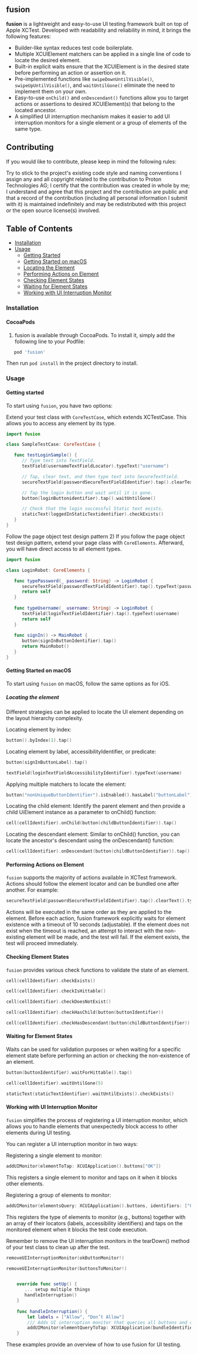 ## fusion

**fusion** is a lightweight and easy-to-use UI testing framework built on top of Apple XCTest. Developed with readability and reliability in mind, it brings the following features:

- Builder-like syntax reduces test code boilerplate.
- Multiple XCUIElement matchers can be applied in a single line of code to locate the desired element.
- Built-in explicit waits ensure that the XCUIElement is in the desired state before performing an action or assertion on it.
- Pre-implemented functions like `swipeDownUntilVisible()`, `swipeUpUntilVisible()`, and `waitUntilGone()` eliminate the need to implement them on your own.
- Easy-to-use `onChild()` and `onDescendant()` functions allow you to target actions or assertions to desired XCUIElement(s) that belong to the located ancestor.
- A simplified UI interruption mechanism makes it easier to add UI interruption monitors for a single element or a group of elements of the same type.

## Contributing
If you would like to contribute, please keep in mind the following rules:

Try to stick to the project's existing code style and naming conventions
I assign any and all copyright related to the contribution to Proton Technologies AG;
I certify that the contribution was created in whole by me;
I understand and agree that this project and the contribution are public and that a record of the contribution (including all personal information I submit with it) is maintained indefinitely and may be redistributed with this project or the open source license(s) involved.

## Table of Contents

- [Installation](#installation)
- [Usage](#usage)
  - [Getting Started](#getting-started)
  - [Getting Started on macOS](#getting-started-on-macos)
  - [Locating the Element](#locating-the-element)
  - [Performing Actions on Element](#performing-actions-on-element)
  - [Checking Element States](#checking-element-states)
  - [Waiting for Element States](#waiting-for-element-states)
  - [Working with UI Interruption Monitor](#working-with-ui-interruption-monitor)

### Installation <a name="installation"></a>
#### CocoaPods

1) fusion is available through CocoaPods. To install it, simply add the following line to your Podfile:

```ruby
   pod 'fusion'
```
Then run `pod install` in the project directory to install.

### Usage <a name="usage"></a>

#### Getting started <a name="getting-started"></a>

To start using `fusion`, you have two options:

Extend your test class with `CoreTestCase`, which extends XCTestCase. This allows you to access any element by its type.

```swift
import fusion

class SampleTestCase: CoreTestCase {

   func testLoginSample() {
      // Type text into TextField.
      textField(usernameTextFieldLocator).typeText("username")

      // Tap, clear text, and then type text into SecureTextField.
      secureTextField(passwordSecureTextFieldIdentifier).tap().clearText().typeText("password")

      // Tap the login button and wait until it is gone.
      button(loginButtonidentifier).tap().waitUntilGone()

      // Check that the login successful Static text exists.
      staticText(loggedInStaticTextidentifier).checkExists()
   }
}

```
Follow the page object test design pattern
2) If you follow the page object test design pattern, extend your page class with `CoreElements`. Afterward, you will have direct access to all element types.


```swift
import fusion

class LoginRobot: CoreElements {

   func typePassword(_ password: String) -> LoginRobot {
      secureTextField(passwordTextFieldIdentifier).tap().typeText(password)
      return self
   }
 
   func typeUsername(_ username: String) -> LoginRobot {
      textField(loginTextFieldIdentifier).tap().typeText(username)
      return self
   }
 
   func signIn() -> MainRobot {
      button(signInButtonIdentifier).tap()
      return MainRobot()
   }
}

```
#### Getting Started on macOS <a name="getting-started-on-macos"></a>


To start using `fusion` on macOS, follow the same options as for iOS.

##### Locating the element <a name="locating-the-element"></a>
Different strategies can be applied to locate the UI element depending on the layout hierarchy complexity.

Locating element by index:
```swift
button().byIndex(1).tap()
```
Locating element by label, accessibilityIdentifier, or predicate:
```swift
button(signInButtonLabel).tap()

textField(loginTextFieldAccessibilityIdentifier).typeText(username)
```
Applying multiple matchers to locate the element:

```swift
button("nonUniqueButtonIdentifier").isEnabled().hasLabel("buttonLabel").tap()
```
Locating the child element:
Identify the parent element and then provide a child UiElement instance as a parameter to onChild() function:

```swift
cell(cellIdentifier).onChild(button(childButtonIdentifier)).tap()
```
Locating the descendant element:
Similar to onChild() function, you can locate the ancestor's descendant using the onDescendant() function:

```swift
cell(cellIdentifier).onDescendant(button(childButtonIdentifier)).tap()
```

#### Performing Actions on Element <a name="performing-actions-on-element"></a>

`fusion` supports the majority of actions available in XCTest framework. Actions should follow the element locator and can be bundled one after another. For example:

```swift
secureTextField(passwordSecureTextFieldIdentifier).tap().clearText().typeText("password")
```
Actions will be executed in the same order as they are applied to the element. Before each action, fusion framework explicitly waits for element existence with a timeout of 10 seconds (adjustable). If the element does not exist when the timeout is reached, an attempt to interact with the non-existing element will be made, and the test will fail. If the element exists, the test will proceed immediately.

#### Checking Element States <a name="checking-element-states"></a>

`fusion` provides various check functions to validate the state of an element.

```swift
cell(cellIdentifier).checkExists()

cell(cellIdentifier).checkIsHittable()

cell(cellIdentifier).checkDoesNotExist()

cell(cellIdentifier).checkHasChild(button(buttonIdentifier))

cell(cellIdentifier).checkHasDescendant(button(childButtonIdentifier))
```

#### Waiting for Element States <a name="waiting-for-element-states"></a>
Waits can be used for validation purposes or when waiting for a specific element state before performing an action or checking the non-existence of an element.

```swift
button(buttonIdentifier).waitForHittable().tap()

cell(cellIdentifier).waitUntilGone(5)

staticText(staticTextIdentifier).waitUntilExists().checkExists()
```

#### Working with UI Interruption Monitor <a name="working-with-ui-interruption-monitor"></a>

`fusion` simplifies the process of registering a UI interruption monitor, which allows you to handle elements that unexpectedly block access to other elements during UI testing.

You can register a UI interruption monitor in two ways:

Registering a single element to monitor:
```swift
addUIMonitor(elementToTap: XCUIApplication().buttons["OK"])
```
This registers a single element to monitor and taps on it when it blocks other elements.

Registering a group of elements to monitor:
```swift
addUIMonitor(elementsQuery: XCUIApplication().buttons, identifiers: ["OK", "Allow"])
```
This registers the type of elements to monitor (e.g., buttons) together with an array of their locators (labels, accessibility identifiers) and taps on the monitored element when it blocks the test code execution.

Remember to remove the UI interruption monitors in the tearDown() method of your test class to clean up after the test.

```swift
removeUIInterruptionMonitor(okButtonMonitor!)

removeUIInterruptionMonitor(buttonsToMonitor!)
```


```swift

    override func setUp() {
       ... setup multiple things
       handleInterruption()
    }
    
    func handleInterruption() {
        let labels = ["Allow", "Don’t Allow"]
        /// Adds UI interruption monitor that queries all buttons and clicks if identifier is in the labels array. It is triggered when system alert interrupts the test execution.
        addUIMonitor(elementQueryToTap: XCUIApplication(bundleIdentifier: "com.apple.springboard").buttons, identifiers: labels)
    }
```
These examples provide an overview of how to use fusion for UI testing.
